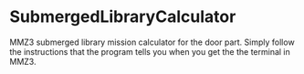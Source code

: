 # SubmergedLibraryCalculator
MMZ3 submerged library mission calculator for the door part. Simply follow the instructions that the program tells you when you get the the terminal in MMZ3.
